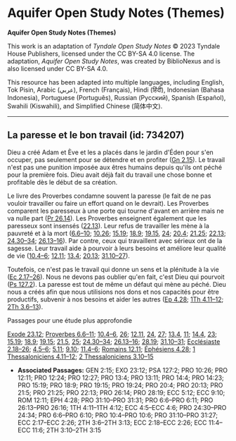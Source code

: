 # Aquifer Open Study Notes (Themes)

**Aquifer Open Study Notes (Themes)**

This work is an adaptation of *Tyndale Open Study Notes* © 2023 Tyndale House Publishers, licensed under the CC BY\-SA 4\.0 license. The adaptation, *Aquifer Open Study Notes*, was created by BiblioNexus and is also licensed under CC BY\-SA 4\.0\.

This resource has been adapted into multiple languages, including English, Tok Pisin, Arabic (عربي), French (Français), Hindi (हिंदी), Indonesian (Bahasa Indonesia), Portuguese (Português), Russian (Русский), Spanish (Español), Swahili (Kiswahili), and Simplified Chinese (简体中文).



--------------------------------

## La paresse et le bon travail (id: 734207)

Dieu a créé Adam et Ève et les a placés dans le jardin d'Éden pour s'en occuper, pas seulement pour se détendre et en profiter ([Gn 2\.15](https://ref.ly/Gen2:15)). Le travail n'est pas une punition imposée aux êtres humains depuis qu'ils ont péché pour la première fois. Dieu avait déjà fait du travail une chose bonne et profitable dès le début de sa création.

Le livre des Proverbes condamne souvent la paresse (le fait de ne pas vouloir travailler ou faire un effort quand on le devrait). Les Proverbes comparent les paresseux à une porte qui tourne d'avant en arrière mais ne va nulle part ([Pr 26\.14](https://ref.ly/Prov26:14)). Les Proverbes enseignent également que les paresseux sont insensés ([22\.13](https://ref.ly/Prov22:13)). Leur refus de travailler les mène à la pauvreté et à la mort ([6\.6–10](https://ref.ly/Prov6:6-Prov6:10); [10\.26](https://ref.ly/Prov10:26); [15\.19](https://ref.ly/Prov15:19); [18\.9](https://ref.ly/Prov18:9); [19\.15](https://ref.ly/Prov19:15), [24](https://ref.ly/Prov19:24); [20\.4](https://ref.ly/Prov20:4); [21\.25](https://ref.ly/Prov21:25); [22\.13](https://ref.ly/Prov22:13); [24\.30–34](https://ref.ly/Prov24:30-Prov24:34); [26\.13–16](https://ref.ly/Prov26:13-Prov26:16)). Par contre, ceux qui travaillent avec sérieux ont de la sagesse. Leur travail aide à pourvoir à leurs besoins et améliore leur qualité de vie ([10\.4–6](https://ref.ly/Prov10:4-Prov10:6); [12\.11](https://ref.ly/Prov12:11); [13\.4](https://ref.ly/Prov13:4); [20\.13](https://ref.ly/Prov20:13); [31\.10–27](https://ref.ly/Prov31:10-Prov31:27)).

Toutefois, ce n'est pas le travail qui donne un sens et la plénitude à la vie ([Ec 2\.17–26](https://ref.ly/Eccl2:17-Eccl2:26)). Nous ne devons pas oublier qu'en fait, c'est Dieu qui pourvoit ([Ps 127\.2](https://ref.ly/Ps127:2)). La paresse est tout de même un défaut qui mène au péché. Dieu nous a créés afin que nous utilisions nos dons et nos capacités pour être productifs, subvenir à nos besoins et aider les autres ([Ep 4\.28](https://ref.ly/Eph4:28); [1Th 4\.11–12](https://ref.ly/1Thess4:11-1Thess4:12); [2Th 3\.6–13](https://ref.ly/2Thess3:6-2Thess3:13)).

Passages pour une étude plus approfondie

[Exode 23\.12](https://ref.ly/Exod23:12); [Proverbes 6\.6–11](https://ref.ly/Prov6:6-Prov6:11); [10\.4–6](https://ref.ly/Prov10:4-Prov10:6), [26](https://ref.ly/Prov10:26); [12\.11](https://ref.ly/Prov12:11), [24](https://ref.ly/Prov12:24), [27](https://ref.ly/Prov12:27); [13\.4](https://ref.ly/Prov13:4), [11](https://ref.ly/Prov13:11); [14\.4](https://ref.ly/Prov14:4), [23](https://ref.ly/Prov14:23); [15\.19](https://ref.ly/Prov15:19); [18\.9](https://ref.ly/Prov18:9); [19\.15](https://ref.ly/Prov19:15); [21\.5](https://ref.ly/Prov21:5), [25](https://ref.ly/Prov21:25); [24\.30–34](https://ref.ly/Prov24:30-Prov24:34); [26\.13–16](https://ref.ly/Prov26:13-Prov26:16); [28\.19](https://ref.ly/Prov28:19); [31\.10–31](https://ref.ly/Prov31:10-Prov31:31); [Ecclésiaste 2\.18–26](https://ref.ly/Eccl2:18-Eccl2:26); [4\.5–6](https://ref.ly/Eccl4:5-Eccl4:6); [5\.11](https://ref.ly/Eccl5:12); [9\.10](https://ref.ly/Eccl9:10); [11\.4–6](https://ref.ly/Eccl11:4-Eccl11:6); [Romains 12\.11](https://ref.ly/Rom12:11); [Éphésiens 4\.28](https://ref.ly/Eph4:28); [1 Thessaloniciens 4\.11–12](https://ref.ly/1Thess4:11-1Thess4:12); [2 Thessaloniciens 3\.10–15](https://ref.ly/2Thess3:10-2Thess3:15)

* **Associated Passages:** GEN 2:15; EXO 23:12; PSA 127:2; PRO 10:26; PRO 12:11; PRO 12:24; PRO 12:27; PRO 13:4; PRO 13:11; PRO 14:4; PRO 14:23; PRO 15:19; PRO 18:9; PRO 19:15; PRO 19:24; PRO 20:4; PRO 20:13; PRO 21:5; PRO 21:25; PRO 22:13; PRO 26:14; PRO 28:19; ECC 5:12; ECC 9:10; ROM 12:11; EPH 4:28; PRO 31:10–PRO 31:31; PRO 6:6–PRO 6:11; PRO 26:13–PRO 26:16; 1TH 4:11–1TH 4:12; ECC 4:5–ECC 4:6; PRO 24:30–PRO 24:34; PRO 6:6–PRO 6:10; PRO 10:4–PRO 10:6; PRO 31:10–PRO 31:27; ECC 2:17–ECC 2:26; 2TH 3:6–2TH 3:13; ECC 2:18–ECC 2:26; ECC 11:4–ECC 11:6; 2TH 3:10–2TH 3:15

